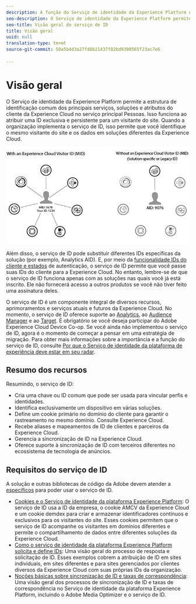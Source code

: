```yaml
---
description: A função do Serviço de identidade da Experience Platform na Adobe Experience Cloud.
seo-description: O Serviço de identidade da Experience Platform permite a estrutura de identificação comum dos principais serviços, soluções e atributos do cliente da Experience Cloud no serviço principal Pessoas.
seo-title: Visão geral do serviço de ID
title: Visão geral
uuid: null
translation-type: tm+mt
source-git-commit: 50a5b4d3a27fd8b21437f02bd9390565f23ac7e6

---
```



# Visão geral

O Serviço de identidade da Experience Platform permite a estrutura de identificação comum dos principais serviços, soluções e atributos do cliente da Experience Cloud no serviço principal Pessoas. Isso funciona ao atribuir uma ID exclusiva e persistente para um visitante do site. Quando a organização implementa o serviço de ID, isso permite que você identifique o mesmo visitante do site e os dados em soluções diferentes da Experience Cloud.

![](assets/ecid.png)

Além disso, o serviço de ID pode substituir diferentes IDs específicas da solução (por exemplo, Analytics AID). E, por meio da [funcionalidade IDs do cliente e estados](/help/reference/authenticated-state.md) de autenticação, o serviço de ID permite que você passe suas IDs do cliente para a Experience Cloud. No entanto, lembre-se de que o serviço de ID funciona apenas com as soluções nas quais você já está inscrito. Ele não fornecerá acesso a outros produtos se você não tiver feito uma assinatura deles.

O serviço de ID é um componente integral de diversos recursos, aprimoramentos e serviços atuais e futuros da Experience Cloud. No momento, o serviço de ID oferece suporte ao [Analytics](http://www.adobe.com/marketing-cloud/web-analytics.html), ao [Audience Manager](http://www.adobe.com/marketing-cloud/data-management-platform.html) e ao [Target](http://www.adobe.com/marketing-cloud/testing-targeting.html). É obrigatório se você deseja participar do Adobe Experience Cloud Device Co-op. Se você ainda não implementou o serviço de ID, agora é o momento de começar a pensar em uma estratégia de migração. Para obter mais informações sobre a importância e a função do serviço de ID, consulte [Por que o Serviço de identidade da plataforma de experiência deve estar em seu radar](http://blogs.adobe.com/digitalmarketing/analytics/why-new-adobe-marketing-cloud-id-service-should-be-on-your-radar/).

## Resumo dos recursos

Resumindo, o serviço de ID:

* Cria uma chave ou ID comum que pode ser usada para vincular perfis e identidades.
* Identifica exclusivamente um dispositivo em várias soluções.
* Define um cookie primário no domínio do cliente para garantir o rastreamento no mesmo domínio. Consulte Experience Cloud.
* Recebe aliases e mapeamentos de ID de clientes e parceiros da Experience Cloud.
* Gerencia a sincronização de ID na Experience Cloud.
* Oferece suporte à sincronização de ID com terceiros diferentes no ecossistema de tecnologia de anúncios.

## Requisitos do serviço de ID

A solução e outras bibliotecas de código da Adobe devem atender a [específicos](/help/reference/requirements.md) para poder usar o serviço de ID.

* [Cookies e o Serviço de identidade da plataforma Experience Platform](cookies.md): O serviço de ID usa a ID da empresa, o cookie AMCV da Experience Cloud e um cookie demdex para criar e armazenar identificadores contínuos e exclusivos para os visitantes do site. Esses cookies permitem que o serviço de ID acompanhe os visitantes em domínios diferentes e permite o compartilhamento de dados entre diferentes soluções da Experience Cloud.
* [Como o serviço de identidade da plataforma Experience Platform solicita e define IDs](id-request.md): Uma visão geral do processo de resposta e solicitação de ID. Esses exemplos cobrem a atribuição de ID em sites individuais, em sites diferentes e para sites gerenciados por clientes diversos da Experience Cloud com suas próprias IDs da organização.
* [Noções básicas sobre sincronização de ID e taxas de correspondência](match-rates.md): Uma visão geral dos processos de sincronização de ID e taxas de correspondência no Serviço de identidade da plataforma Experience Platform, incluindo o Adobe Media Optimizer e o serviço de ID.